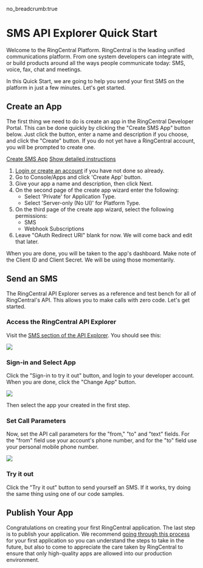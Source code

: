 no_breadcrumb:true

# SMS API Explorer Quick Start

Welcome to the RingCentral Platform. RingCentral is the leading unified communications platform. From one system developers can integrate with, or build products around all the ways people communicate today: SMS, voice, fax, chat and meetings.

In this Quick Start, we are going to help you send your first SMS on the platform in just a few minutes. Let's get started.

## Create an App

The first thing we need to do is create an app in the RingCentral Developer Portal. This can be done quickly by clicking the "Create SMS App" button below. Just click the button, enter a name and description if you choose, and click the "Create" button. If you do not yet have a RingCentral account, you will be prompted to create one.

<a target="_new" href="https://developer.ringcentral.com/new-app?name=SMS+Quick+Start+App&desc=A+simple+app+to+demo+sending+an+SMS+on+RingCentral&public=false&type=ServerOther&carriers=7710,7310,3420&permissions=SMS,ReadMessages&redirectUri=" class="btn btn-primary">Create SMS App</a>
<a class="btn-link btn-collapse" data-toggle="collapse" href="#create-app-instructions" role="button" aria-expanded="false" aria-controls="create-app-instructions">Show detailed instructions</a>

<div class="collapse" id="create-app-instructions">
<ol>
<li><a href="https://developer.ringcentral.com/login.html#/">Login or create an account</a> if you have not done so already.</li>
<li>Go to Console/Apps and click 'Create App' button.</li>
<li>Give your app a name and description, then click Next.</li>
<li>On the second page of the create app wizard enter the following:
  <ul>
  <li>Select 'Private' for Application Type.</li>
  <li>Select 'Server-only (No UI)' for Platform Type.</li>
  </ul>
  </li>
<li>On the third page of the create app wizard, select the following permissions:
  <ul>
    <li>SMS</li>
    <li>Webhook Subscriptions</li>
  </ul>
  </li>
<li>Leave "OAuth Redirect URI" blank for now. We will come back and edit that later.</li>
</ol>
</div>

When you are done, you will be taken to the app's dashboard. Make note of the Client ID and Client Secret. We will be using those momentarily.

## Send an SMS

The RingCentral API Explorer serves as a reference and test bench for all of RingCentral's API. This allows you to make calls with zero code. Let's get started.

### Access the RingCentral API Explorer

Visit the [SMS section of the API Explorer](https://developer.ringcentral.com/api-reference#SMS-and-MMS-sendSMS). You should see this:

<img src="../../../img/api-expl-sms.png" class="img-fluid">

### Sign-in and Select App

Click the "Sign-in to try it out" button, and login to your developer account. When you are done, click the "Change App" button.

<img src="../../../img/api-expl-change.png" class="img-fluid">

Then select the app your created in the first step.

### Set Call Parameters

Now, set the API call parameters for the "from," "to" and "text" fields. For the "from" field use your account's phone number, and for the "to" field use your personal mobile phone number.

<img src="../../../img/api-expl-params.png" class="img-fluid">

### Try it out

Click the "Try it out" button to send yourself an SMS. If it works, try doing the same thing using one of our code samples.

## Publish Your App

Congratulations on creating your first RingCentral application. The last step is to publish your application. We recommend [going through this process](../../../basics/production) for your first application so you can understand the steps to take in the future, but also to come to appreciate the care taken by RingCentral to ensure that only high-quality apps are allowed into our production environment.
